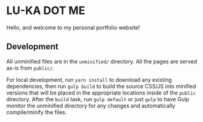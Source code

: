 # LU-KA DOT ME

Hello, and welcome to my personal portfolio website!

## Development

All unminified files are in the `unminified/` directory. All the pages are served as-is from `public/`. 

For local development, run `yarn install` to download any existing dependencies, then run `gulp build` to build the source CSS/JS into minified versions that will be placed in the appropriate locations inside of the `public` directory. After the `build` task, run `gulp default` or just `gulp` to have Gulp monitor the unminified directory for any changes and automatically compile/minify the files.
